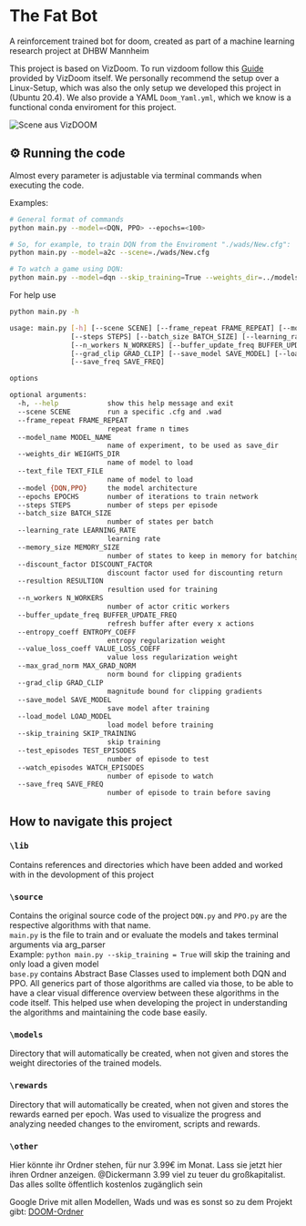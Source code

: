 # The Fat Bot
A reinforcement trained bot for doom, created as part of a machine learning research project at DHBW Mannheim

This project is based on VizDoom. To run vizdoom follow this [Guide](https://github.com/mwydmuch/ViZDoom/blob/master/doc/Building.md#linux_build) provided by VizDoom itself.
We personally recommend the setup over a Linux-Setup, which was also the only setup we developed this project in (Ubuntu 20.4).
We also provide a YAML `Doom_Yaml.yml`, which we know is a functional conda enviroment for this project.

![Scene aus VizDOOM](https://i.imgur.com/lHclExd.png)


## ⚙️ Running the code
Almost every parameter is adjustable via terminal commands when executing the code.

Examples:
```sh
# General format of commands
python main.py --model=<DQN, PPO> --epochs=<100>

# So, for example, to train DQN from the Enviroment "./wads/New.cfg":
python main.py --model=a2c --scene=./wads/New.cfg

# To watch a game using DQN:
python main.py --model=dqn --skip_training=True --weights_dir=../models/DuelQ_from_basic.pth
```
For help use 
```sh
python main.py -h

usage: main.py [-h] [--scene SCENE] [--frame_repeat FRAME_REPEAT] [--model_name MODEL_NAME] [--weights_dir WEIGHTS_DIR] [--text_file TEXT_FILE] [--model {DQN,PPO}] [--epochs EPOCHS]
               [--steps STEPS] [--batch_size BATCH_SIZE] [--learning_rate LEARNING_RATE] [--memory_size MEMORY_SIZE] [--discount_factor DISCOUNT_FACTOR] [--resultion RESULTION]
               [--n_workers N_WORKERS] [--buffer_update_freq BUFFER_UPDATE_FREQ] [--entropy_coeff ENTROPY_COEFF] [--value_loss_coeff VALUE_LOSS_COEFF] [--max_grad_norm MAX_GRAD_NORM]
               [--grad_clip GRAD_CLIP] [--save_model SAVE_MODEL] [--load_model LOAD_MODEL] [--skip_training SKIP_TRAINING] [--test_episodes TEST_EPISODES] [--watch_episodes WATCH_EPISODES]
               [--save_freq SAVE_FREQ]

options

optional arguments:
  -h, --help            show this help message and exit
  --scene SCENE         run a specific .cfg and .wad
  --frame_repeat FRAME_REPEAT
                        repeat frame n times
  --model_name MODEL_NAME
                        name of experiment, to be used as save_dir
  --weights_dir WEIGHTS_DIR
                        name of model to load
  --text_file TEXT_FILE
                        name of model to load
  --model {DQN,PPO}     the model architecture
  --epochs EPOCHS       number of iterations to train network
  --steps STEPS         number of steps per episode
  --batch_size BATCH_SIZE
                        number of states per batch
  --learning_rate LEARNING_RATE
                        learning rate
  --memory_size MEMORY_SIZE
                        number of states to keep in memory for batching
  --discount_factor DISCOUNT_FACTOR
                        discount factor used for discounting return
  --resultion RESULTION
                        resultion used for training
  --n_workers N_WORKERS
                        number of actor critic workers
  --buffer_update_freq BUFFER_UPDATE_FREQ
                        refresh buffer after every x actions
  --entropy_coeff ENTROPY_COEFF
                        entropy regularization weight
  --value_loss_coeff VALUE_LOSS_COEFF
                        value loss regularization weight
  --max_grad_norm MAX_GRAD_NORM
                        norm bound for clipping gradients
  --grad_clip GRAD_CLIP
                        magnitude bound for clipping gradients
  --save_model SAVE_MODEL
                        save model after training
  --load_model LOAD_MODEL
                        load model before training
  --skip_training SKIP_TRAINING
                        skip training
  --test_episodes TEST_EPISODES
                        number of episode to test
  --watch_episodes WATCH_EPISODES
                        number of episode to watch
  --save_freq SAVE_FREQ
                        number of episode to train before saving
```
## How to navigate this project
### `\lib`
Contains references and directories which have been added and worked with in the devolopment of this project

### `\source`
Contains the original source code of the project
`DQN.py` and `PPO.py` are the respective algorithms with that name.\
`main.py` is the file to train and or evaluate the models and takes terminal arguments via arg_parser\
Example: `python main.py --skip_training = True` will skip the training and only load a given model\
`base.py` contains Abstract Base Classes used to implement both DQN and PPO. All generics part of those algorithms are called via those,
to be able to have a clear visual difference overview between these algorithms in the code itself. This helped use when developing the project in understanding
the algorithms and maintaining the code base easily.

### `\models`
Directory that will automatically be created, when not given and stores the weight directories of the trained models.

### `\rewards`
Directory that will automatically be created, when not given and stores the rewards earned per epoch. Was used to visualize the progress and analyzing needed changes to the enviroment, scripts and rewards.

### `\other`
Hier könnte ihr Ordner stehen, für nur 3.99€ im Monat. Lass sie jetzt hier ihren Ordner anzeigen.
@Dickermann 3.99 viel zu teuer du großkapitalist. Das alles sollte öffentlich kostenlos zugänglich sein


Google Drive mit allen Modellen, Wads und was es sonst so zu dem Projekt gibt: [DOOM-Ordner](https://drive.google.com/drive/folders/1rHizC5ppqcJWElBOVd-HAEOcjqUoW5lT?usp=sharing)
